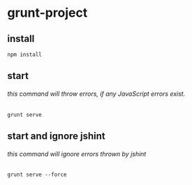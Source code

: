 # grunt-project

## install
    npm install

## start
###### this command will throw errors, if any JavaScript errors exist.
    grunt serve
    
## start and ignore jshint
###### this command will ignore errors thrown by jshint
    grunt serve --force       
    

    



